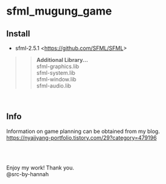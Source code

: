 # sfml_mugung_game

## Install
* sfml-2.5.1 <<https://github.com/SFML/SFML>>
>> <b>Additional Library...</b> <br> sfml-graphics.lib <br> sfml-system.lib <br> sfml-window.lib <br> sfml-audio.lib
<br>

## Info
Information on game planning can be obtained from my blog.
<br>https://nyajjyang-portfolio.tistory.com/29?category=479196

<br><br>

Enjoy my work! Thank you.
<br>@src-by-hannah
